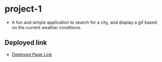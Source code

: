 # project-1

- A fun and simple application to search for a city, and display a gif based on the current weather conditions.

## Deployed link 
- [Deployed Page Link](https://brysgithub.github.io/project-1/)